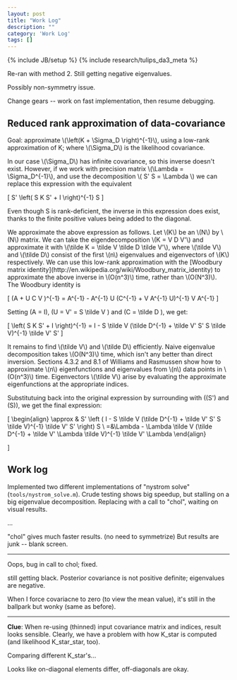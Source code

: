 ```yaml
---
layout: post
title: "Work Log"
description: ""
category: 'Work Log'
tags: []
---
```

{% include JB/setup %}
{% include research/tulips_da3_meta %}

Re-ran with method 2.  Still getting negative eigenvalues.

Possibly non-symmetry issue.

Change gears -- work on fast implementation, then resume debugging.

Reduced rank approximation of data-covariance
---------------------------------------------

<div>
<p>
Goal: approximate \(\left(K + \Sigma_D \right)^{-1}\), using a low-rank approximation of K;  where \(\Sigma_D\) is the likelihood covariance.
</p><p>
In our case \(\Sigma_D\) has infinite covariance, so this inverse doesn't exist. However, if we work with precision matrix \(\Lambda = \Sigma_D^{-1}\), and use the decomposition \( S' S = \Lambda \) we can replace this expression with the equivalent

\[
    S' \left( S K S' + I \right)^{-1} S
\]

Even though S is rank-deficient, the inverse in this expression does exist, thanks to the finite positive values being added to the diagonal.  
</p><p>
We approximate the above expression as follows.  Let \(K\) be an \(N\) by \(N\) matrix. We can take the eigendecomposition \(K = V D V'\) and approximate it with \(\tilde K = \tilde V \tilde D \tilde V'\), where \(\tilde V\) and \(\tilde D\) consist of the first \(n\) eigenvalues and eigenvectors of \(K\) respectively.   We can use this low-rank approximation with the [Woodbury matrix identity](http://en.wikipedia.org/wiki/Woodbury_matrix_identity) to approximate the above inverse in \(O(n^3)\) time, rather than \(O(N^3)\).  The Woodbury identity is
        
\[
    (A + U C V )^{-1} = A^{-1} - A^{-1} U (C^{-1} + V A^{-1} U)^{-1} V A^{-1}
\]

Setting \(A = I\), \(U = V' = S \tilde V \) and \(C = \tilde D \), we get:
    
\[
    \left( S K S' + I \right)^{-1} = I - S \tilde V (\tilde D^{-1} + \tilde V' S' S \tilde V)^{-1} \tilde V' S'
\]
</p><p>
It remains to find \(\tilde V\) and \(\tilde D\) efficiently.  Naive eigenvalue decomposition takes \(O(N^3)\) time, which isn't any better than direct inversion.  Sections 4.3.2 and 8.1 of Williams and Rasmussen show how to approximate \(n\) eigenfunctions and eigenvalues from \(n\) data points in \(O(n^3)\) time.  Eigenvectors \(\tilde V\) arise by evaluating the approximate eigenfunctions at the appropriate indices.
</p>
<p>

Substitutuing back into the original expression by surrounding with (\(S'\) and \(S\)), we get the final expression:
    
\[
\begin{align}
    \approx & S' \left ( I - S \tilde V (\tilde D^{-1} + \tilde V' S' S \tilde V)^{-1} \tilde V' S' \right) S \\
    =&\Lambda - \Lambda \tilde V (\tilde D^{-1} + \tilde V' \Lambda \tilde V)^{-1} \tilde V' \Lambda
    \end{align}

\]
</p>
</div>

Work log
--------

Implemented two different implementations of "nystrom solve" (`tools/nystrom_solve.m`).  Crude testing shows big speedup, but stalling on a big eigenvalue decomposition.  Replacing with a call to "chol", waiting on visual results.

...

"chol" gives much faster results. (no need to symmetrize)  But results are junk -- blank screen.

---

Oops, bug in call to chol; fixed.

still getting black.  Posterior covariance is not positive definite; eigenvalues are negative.

When I force covariacne to zero (to view the mean value), it's still in the ballpark but wonky (same as before).

---

**Clue**:   When re-using (thinned) input covariance matrix and indices, result looks sensible.  Clearly, we have a problem with how K_star is computed (and likelihood K_star_star, too).

Comparing different K_star's...

Looks like on-diagonal elements differ, off-diagonals are okay.
